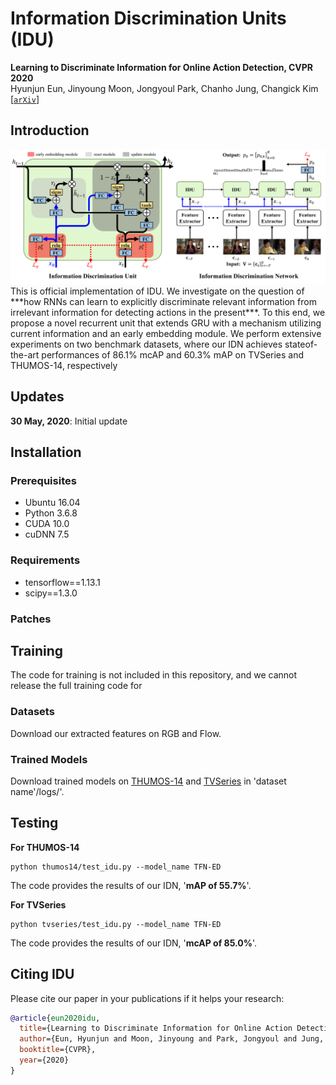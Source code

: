 # Information Discrimination Units (IDU)
**Learning to Discriminate Information for Online Action Detection, CVPR 2020**  
Hyunjun Eun, Jinyoung Moon, Jongyoul Park, Chanho Jung, Changick Kim  
[[`arXiv`](https://arxiv.org/abs/1912.04461)]

## Introduction
<div align="center">
  <img src="figures/framework.png" width="1000px" />
</div>
This is official implementation of IDU. We investigate on the question of ***how RNNs can learn to explicitly discriminate relevant information from irrelevant information for detecting actions in the present***. To this end, we propose a novel recurrent unit that
extends GRU with a mechanism utilizing current information and an early embedding module. We perform extensive experiments
on two benchmark datasets, where our IDN achieves stateof-the-art performances of 86.1% mcAP and 60.3% mAP on TVSeries and THUMOS-14, respectively

## Updates
**30 May, 2020**: Initial update

## Installation

### Prerequisites
- Ubuntu 16.04  
- Python 3.6.8   
- CUDA 10.0  
- cuDNN 7.5

### Requirements
- tensorflow==1.13.1  
- scipy==1.3.0  

### Patches

## Training
The code for training is not included in this repository, and we cannot release the full training code for

### Datasets
Download our extracted features on RGB and Flow.

### Trained Models
Download trained models on [THUMOS-14](https://drive.google.com/uc?export=download&confirm=8b-Z&id=1DUpOzbLG-8ptpPVJrzsRiKFRIaO1FBcs) and [TVSeries](https://drive.google.com/uc?export=download&confirm=A33G&id=1zJ7EfhQg91XVrV9ryjvmcoyQDEl3U_Fn) in 'dataset name'/logs/'.

## Testing

__For THUMOS-14__  
```
python thumos14/test_idu.py --model_name TFN-ED
```
The code provides the results of our IDN, '__mAP of 55.7%__'.  

__For TVSeries__  
```
python tvseries/test_idu.py --model_name TFN-ED
```
The code provides the results of our IDN, '__mcAP of 85.0%__'.  

## Citing IDU
Please cite our paper in your publications if it helps your research:

```BibTeX
@article{eun2020idu,
  title={Learning to Discriminate Information for Online Action Detection},
  author={Eun, Hyunjun and Moon, Jinyoung and Park, Jongyoul and Jung, Chanho and Kim, Changick},
  booktitle={CVPR},
  year={2020}
} 
```
